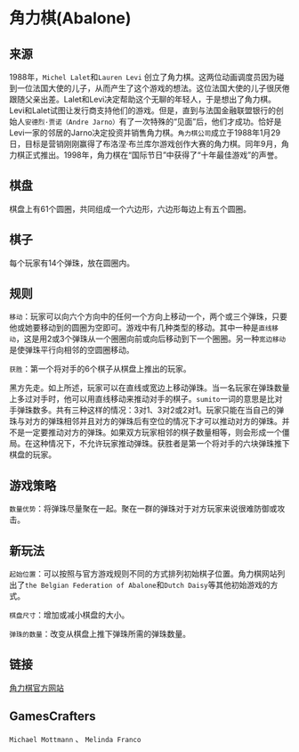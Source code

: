 # 角力棋(Abalone)

## 来源

1988年，`Michel Lalet`和`Lauren Levi` 创立了角力棋。这两位动画调度员因为碰到一位法国大使的儿子，从而产生了这个游戏的想法。这位法国大使的儿子很厌倦跟随父亲出差。Lalet和Levi决定帮助这个无聊的年轻人，于是想出了角力棋。Levi和Lalet试图让发行商支持他们的游戏。但是，直到与法国金融联盟银行的创始人`安德烈·贾诺（Andre Jarno）`有了一次特殊的“见面”后，他们才成功。恰好是Levi一家的邻居的Jarno决定投资并销售角力棋。`角力棋公司`成立于1988年1月29日，目标是营销刚刚赢得了布洛涅·布兰库尔游戏创作大赛的角力棋。同年9月，角力棋正式推出。1998年，角力棋在“国际节日”中获得了“十年最佳游戏”的声誉。

## 棋盘

棋盘上有61个圆圈，共同组成一个六边形，六边形每边上有五个圆圈。

## 棋子

每个玩家有14个弹珠，放在圆圈内。

## 规则

`移动`：玩家可以向六个方向中的任何一个方向上移动一个，两个或三个弹珠，只要他或她要移动到的圆圈为空即可。游戏中有几种类型的移动。其中一种是`直线移动`，这是用2或3个弹珠从一个圈圈向前或向后移动到下一个圈圈。另一种`宽边移动`是使弹珠平行向相邻的空圆圈移动。

`获胜`：第一个将对手的6个棋子从棋盘上推出的玩家。

黑方先走。如上所述，玩家可以在直线或宽边上移动弹珠。当一名玩家在弹珠数量上多过对手时，他可以用直线移动来推动对手的棋子。`sumito`一词的意思是比对手弹珠数多。共有三种这样的情况：3对1、3对2或2对1。玩家只能在当自己的弹珠与对方的弹珠相邻并且对方的弹珠后有空位的情况下才可以推动对方的弹珠。并不是一定要推动对方的弹珠。如果双方玩家相邻的棋子数量相等，则会形成一个僵局。在这种情况下，不允许玩家推动弹珠。获胜者是第一个将对手的六块弹珠推下棋盘的玩家。

## 游戏策略

`数量优势`：将弹珠尽量聚在一起。聚在一群的弹珠对于对方玩家来说很难防御或攻击。

## 新玩法

`起始位置`：可以按照与官方游戏规则不同的方式排列初始棋子位置。角力棋网站列出了`the Belgian Federation of Abalone`和`Dutch Daisy`等其他初始游戏的方式。

`棋盘尺寸`：增加或减小棋盘的大小。

`弹珠的数量`：改变从棋盘上推下弹珠所需的弹珠数量。

## 链接

[角力棋官方网站](http://uk.abalonegames.com/)

## GamesCrafters

`Michael Mottmann` 、 `Melinda Franco`
